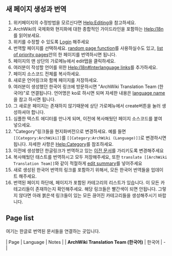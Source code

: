 ## 새 페이지 생성과 번역

1.  위키페이지의 수정방법을 모르신다면 [Help:Editing](/index.php/Help:Editing "Help:Editing")을 참고하세요.
2.  ArchWiki의 국제화와 현지화에 대한 종합적인 가이드라인을 포함하는 [Help:i18n](/index.php/Help:I18n "Help:I18n")를 읽어보세요.
3.  위키를 수정할 수 있도록 [Login](/index.php/Special:UserLogin "Special:UserLogin") 해주세요
4.  번역할 페이지를 선택하세요. [random page function](/index.php/Special:Random "Special:Random")를 사용하실수도 있고, [list of priority pages](/index.php/ArchWiki_Translation_Day#List_of_priority_pages "ArchWiki Translation Day")안의 한 페이지를 번역하시면 됩니다.
5.  페이지의 맨 상단의 가로메뉴에서 edit탭을 클릭하세요.
6.  여러분이 작성할 언어를 위한 [Help:i18n#Interlanguage links](/index.php/Help:I18n#Interlanguage_links "Help:I18n")를 추가하세요.
7.  페이지 소스코드 전체를 복사하세요.
8.  새로운 언어링크와 함께 페이지를 저장하세요.
9.  여러분이 생성했던 한국어 링크에 방문하시면 "ArchWiki Translation Team (한국어)"로 연결됩니다. 언어명은 ko로 하시면 되며 자세한 내용은 [language name](/index.php/Help:I18n#Languages "Help:I18n")을 참고 하시면 됩니다.
10.  그 새로운 페이지는 존재하지 않기때문에 상단 가로메뉴에서 create버튼을 눌러 생성하셔야 합니다.
11.  심플한 택스트 에디터를 만나게 되며, 이전에 복사해뒀던 페이지 소스코드를 붙여 넣으세요.
12.  "Category"링크들을 현지화버전으로 변경하세요. 예를 들면 `[[Category:ArchWiki]]`를 `[[Category:ArchWiki (Language)]]`로 변경하시면 됩니다. 자세한 사항은 [Help:Category](/index.php/Help:Category "Help:Category")를 참조하세요.
13.  이전에 생성했던 한글링크가 번역하고 있는 [이전 문서](/index.php/ArchWiki_Translation_Team "ArchWiki Translation Team")를 가리키도록 변경해주세요
14.  복사해뒀던 태스트를 번역하시고 모두 저장해주세요, 또한 `translate [[ArchWiki Translation Team]]`와 같이 적절하게 [edit summary](/index.php/Help:Style#Edit_summary "Help:Style")를 넣어주세요
15.  새로 생성된 한국어 번역의 링크를 포함하기 위해서, 모든 한국어 번역들을 업데이트 해주세요.
16.  번역된 페이지 하단에, 페이지가 포함된 카테고리의 리스트가 있습니다. 이 모든 카테고리들이 존재하는지 확인해주세요. 해당 링크들은 빨간색이 되면 안됩니다. 그렇지 않다면 아래 붉은색 링크들이 있는 모든 끊어진 카테고리들을 생성해주시기 바랍니다.

## Page list

여기는 한글로 번역된 문서들을 연결하는 곳입니다.

| Page | Language | Notes |
| **ArchWiki Translation Team (한국어)** | 한국어 | - |
